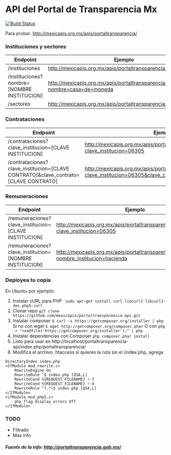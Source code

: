 API del Portal de Transparencia Mx
================
[![Build Status](https://travis-ci.org/mexicapis/portaltransparencia-api.svg)](https://travis-ci.org/mexicapis/portaltransparencia-api)

Para probar: http://mexicapis.org.mx/apis/portaltransparencia/

### Instituciones y sectores

| Endpoint                                   | Ejemplo                              |
| ------------------------------------------ | ------------------------------------ |
| /instituciones                             | http://mexicapis.org.mx/apis/portaltransparencia/instituciones                       |
| /instituciones?nombre=[NOMBRE INSTITUCION] | http://mexicapis.org.mx/apis/portaltransparencia/instituciones?nombre=casa+de+moneda |
| /sectores                                  | http://mexicapis.org.mx/apis/portaltransparencia/sectores                            |

### Contrataciones

| Endpoint                                                                           | Ejemplo                                                       |
| ---------------------------------------------------------------------------------- | ------------------------------------------------------------- |
| /contrataciones?clave_institucion=[CLAVE INSTITUCION]                              | http://mexicapis.org.mx/apis/portaltransparencia/contrataciones?clave_institucion=06305               |
| /contrataciones?clave_institucion=[CLAVE CONTRATO]&clave_contrato=[CLAVE CONTRATO] | http://mexicapis.org.mx/apis/portaltransparencia/contrataciones?clave_institucion=06305&clave_contrato=1/12 |

### Remuneraciones

| Endpoint                                                    | Ejemplo                                    |
| ----------------------------------------------------------- | ------------------------------------------ |
| /remuneraciones?clave_institucion=[CLAVE INSTITUCION]       | http://mexicapis.org.mx/apis/portaltransparencia/contrataciones?clave_institucion=06305    |
| /remuneraciones?clave_institucion=[NOMBRE INSTITUCION]      | http://mexicapis.org.mx/apis/portaltransparencia/contrataciones?nombre_institucion=hacienda |

### Deployea tu copia

En Ubuntu por ejemplo:

1. Instalar cURL para PHP 
``` sudo apt-get install curl libcurl3 libcurl3-dev php5-curl```
2. Clonar repo
```git clone https://github.com/mexicapis/portaltransparencia-api.git ```
3. Instalar composer
``` $ curl -s https://getcomposer.org/installer | php ```
Si no con wget
``` $ wget http://getcomposer.org/composer.phar ```
O con
```php -r "readfile('https://getcomposer.org/installer');" | php ```
4. Instalar dependencias con Composer
```php composer.phar install```
5. Listo para usar en http://localhost/portaltransparencia-api/index.php/portaltransparencia/
6. Modifica el archivo .htaccess si quieres la ruta sin el /index.php, agrega
```
DirectoryIndex index.php
<IfModule mod_rewrite.c>
    RewriteEngine On
    RewriteRule ^$ index.php [QSA,L]
    RewriteCond %{REQUEST_FILENAME} !-f
    RewriteCond %{REQUEST_FILENAME} !-d
    RewriteRule ^(.*)$ index.php [QSA,L]
</IfModule>
<ifModule mod_php5.c>
    php_flag display_errors Off
</IfModule>
```

### TODO

 - Filtrado
 - Mas info

##### Fuente de la info: http://portaltransparencia.gob.mx/
